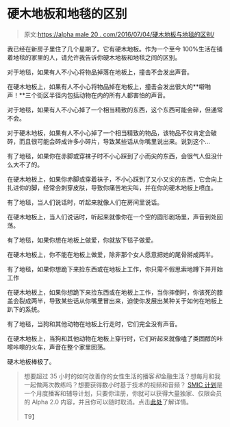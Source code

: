# 硬木地板和地毯的区别

> 原文:[https://alpha male 20 . com/2016/07/04/硬木地板与地毯的区别/](https://alphamale20.com/2016/07/04/the-difference-between-hardwood-floors-and-carpet/)

我已经在新房子里住了几个星期了。它有硬木地板。作为一个至今 100%生活在铺着地毯的家里的人，请允许我告诉你硬木地板和地毯之间的区别。

对于地毯，如果有人不小心将物品掉落在地板上，撞击不会发出声音。

在硬木地板上，如果有人不小心将物品掉在地板上，撞击会发出很大的**噼啪声！**三个街区半径内包括动物在内的所有人都害怕的声音。

对于地毯，如果有人不小心掉了一个相当精致的东西，这个东西可能会碎，但通常不会。

对于硬木地板，如果有人不小心掉了一个相当精致的物品，该物品不仅肯定会破碎，而且很可能会碎成许多小碎片，导致某些话从你嘴里说出来。说到这个...

有了地毯，如果你在赤脚或穿袜子时不小心踩到了小而尖的东西，会很气人但没什么大不了的。

在硬木地板上，如果你赤脚或穿着袜子，不小心踩到了又小又尖的东西，它会向上扎进你的脚，经常会刺穿皮肤，导致你痛苦地尖叫，并在你的硬木地板上喷血。

有了地毯，当人们说话时，听起来就像人们在房间里说话。

在硬木地板上，当人们说话时，听起来就像你在一个空的圆形剧场里，声音到处回荡。

有了地毯，如果你想在地板上做爱，你就放下毯子做爱。

在硬木地板上，你不能在地板上做爱，除非那个女人愿意把她的尾骨掰成两半。

有了地毯，如果你想跪下来捡东西或在地板上工作，你只需不假思索地蹲下并开始工作

在硬木地板上，如果你想跪下来捡东西或在地板上工作，当你摔倒时，你该死的膝盖会裂成两半，导致某些话从你嘴里冒出来，迫使你发展出某种关于如何在地板上趴下的系统。

有了地毯，当狗和其他动物在地板上行走时，它们完全没有声音。

在硬木地板上，当狗和其他动物在地板上穿行时，它们听起来就像嗑了类固醇的咔嚓咔嚓的火车，声音在整个家里回荡。

硬木地板棒极了。

> 想要超过 35 小时的如何改善你的女性生活的播客*和*金融生活？想每月和我一起做两次教练吗？想要获得数小时基于技术的视频和音频？ [SMIC 计划](https://alphamale20.kartra.com/page/vIL17)是一个月度播客和辅导计划，只要你注册，你就可以获得大量独家、仅限会员的 Alpha 2.0 内容，并且你可以随时取消。点击[此处](https://alphamale20.kartra.com/page/vIL17)了解详情。
> 
> T9】